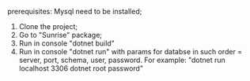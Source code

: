 prerequisites:
Mysql need to be installed;

1. Clone the project;
2. Go to "Sunrise" package;
3. Run in console "dotnet build"
4. Run in console "dotnet run" with params for databse in such order = server, port, schema, user, password. 
        For example: "dotnet run localhost 3306 dotnet root password"
